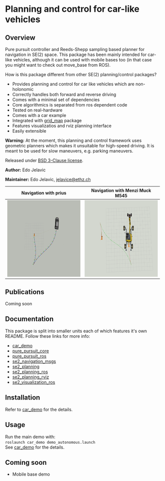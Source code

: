 # Planning and control for car-like vehicles

## Overview

Pure pursuit controller and Reeds-Shepp sampling based planner for navigation in SE(2) space. This package has been mainly intended for car-like vehicles, although it can be used with mobile bases too (in that case you might want to check out move_base from ROS).

How is this package different from other SE(2) planning/control packages? 

* Provides planning and control for car like vehicles which are non-holonomic
* Correctly handles both forward and reverse driving
* Comes with a minimal set of dependencies
* Core algorithmics is separated from ros dependent code
* Tested on real-hardware
* Comes with a car example
* Integrated with [grid_map](https://github.com/ANYbotics/grid_map) package
* Features visualizatios and rviz planning interface
* Easily extensible

**Warning:** At the moment, this planning and control framework uses geometric planners which makes it unsuitable for high-speed driving. It is meant to be used for slow maneuvers, e.g. parking maneuvers. 

Released under [BSD 3-Clause license](LICENSE).

**Author:** Edo Jelavic

**Maintainer:** Edo Jelavic, [jelavice@ethz.ch](jelavice@ethz.ch)

| Navigation with prius        | Navigation with Menzi Muck M545 |
|:----------------------:|:-----------------:| 
| [<img src="car_demo/doc/car.gif" width="340" height="250">](car_demo/doc/car.gif)  |[<img src="car_demo/doc/m545.gif" width="340" height="250">](car_demo/doc/m545.gif)  |

## Publications
 Coming soon

## Documentation

This package is split into smaller units each of which features it's own README. Follow   these links for more info:

* [car_demo](car_demo/README.md)
* [pure_pursuit_core](pure_pursuit_core/README.md)
* [pure_pursuit_ros](pure_pursuit_ros/README.md)
* [se2_navigation_msgs](se2_navigation_msgs/README.md)
* [se2_planning](se2_planning/README.md)
* [se2_planning_ros](se2_planning_ros/README.md)
* [se2_planning_rviz](se2_planning_rviz/README.md)
* [se2_visualization_ros](se2_visualization_ros/README.md)

## Installation
Refer to [car_demo](car_demo/README.md) for the details.

## Usage
Run the main demo with:   
`roslaunch car_demo demo_autonomous.launch`   
See [car_demo](car_demo/README.md) for the details.

## Coming soon
* Mobile base demo
